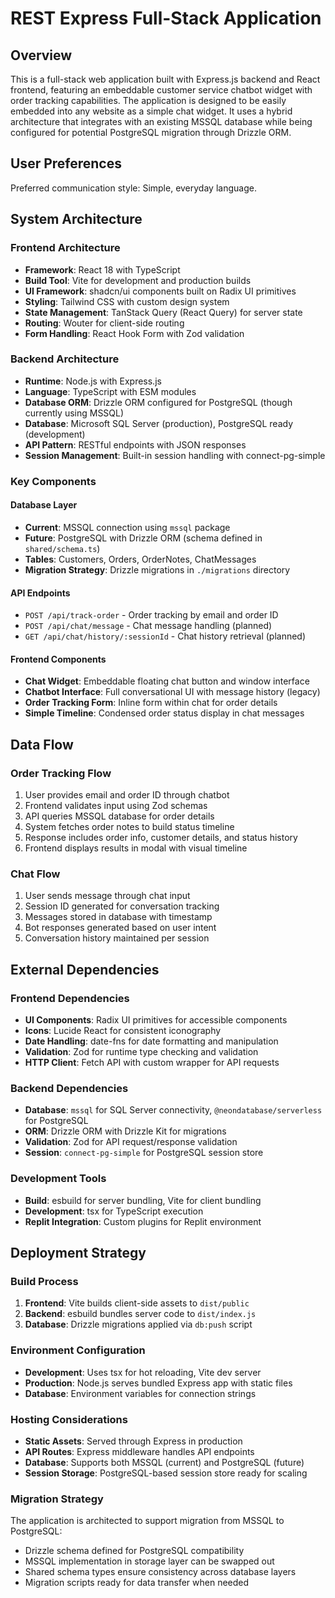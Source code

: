 # REST Express Full-Stack Application

## Overview

This is a full-stack web application built with Express.js backend and React frontend, featuring an embeddable customer service chatbot widget with order tracking capabilities. The application is designed to be easily embedded into any website as a simple chat widget. It uses a hybrid architecture that integrates with an existing MSSQL database while being configured for potential PostgreSQL migration through Drizzle ORM.

## User Preferences

Preferred communication style: Simple, everyday language.

## System Architecture

### Frontend Architecture
- **Framework**: React 18 with TypeScript
- **Build Tool**: Vite for development and production builds
- **UI Framework**: shadcn/ui components built on Radix UI primitives
- **Styling**: Tailwind CSS with custom design system
- **State Management**: TanStack Query (React Query) for server state
- **Routing**: Wouter for client-side routing
- **Form Handling**: React Hook Form with Zod validation

### Backend Architecture
- **Runtime**: Node.js with Express.js
- **Language**: TypeScript with ESM modules
- **Database ORM**: Drizzle ORM configured for PostgreSQL (though currently using MSSQL)
- **Database**: Microsoft SQL Server (production), PostgreSQL ready (development)
- **API Pattern**: RESTful endpoints with JSON responses
- **Session Management**: Built-in session handling with connect-pg-simple

### Key Components

#### Database Layer
- **Current**: MSSQL connection using `mssql` package
- **Future**: PostgreSQL with Drizzle ORM (schema defined in `shared/schema.ts`)
- **Tables**: Customers, Orders, OrderNotes, ChatMessages
- **Migration Strategy**: Drizzle migrations in `./migrations` directory

#### API Endpoints
- `POST /api/track-order` - Order tracking by email and order ID
- `POST /api/chat/message` - Chat message handling (planned)
- `GET /api/chat/history/:sessionId` - Chat history retrieval (planned)

#### Frontend Components
- **Chat Widget**: Embeddable floating chat button and window interface
- **Chatbot Interface**: Full conversational UI with message history (legacy)
- **Order Tracking Form**: Inline form within chat for order details
- **Simple Timeline**: Condensed order status display in chat messages

## Data Flow

### Order Tracking Flow
1. User provides email and order ID through chatbot
2. Frontend validates input using Zod schemas
3. API queries MSSQL database for order details
4. System fetches order notes to build status timeline
5. Response includes order info, customer details, and status history
6. Frontend displays results in modal with visual timeline

### Chat Flow
1. User sends message through chat input
2. Session ID generated for conversation tracking
3. Messages stored in database with timestamp
4. Bot responses generated based on user intent
5. Conversation history maintained per session

## External Dependencies

### Frontend Dependencies
- **UI Components**: Radix UI primitives for accessible components
- **Icons**: Lucide React for consistent iconography
- **Date Handling**: date-fns for date formatting and manipulation
- **Validation**: Zod for runtime type checking and validation
- **HTTP Client**: Fetch API with custom wrapper for API requests

### Backend Dependencies
- **Database**: `mssql` for SQL Server connectivity, `@neondatabase/serverless` for PostgreSQL
- **ORM**: Drizzle ORM with Drizzle Kit for migrations
- **Validation**: Zod for API request/response validation
- **Session**: `connect-pg-simple` for PostgreSQL session store

### Development Tools
- **Build**: esbuild for server bundling, Vite for client bundling
- **Development**: tsx for TypeScript execution
- **Replit Integration**: Custom plugins for Replit environment

## Deployment Strategy

### Build Process
1. **Frontend**: Vite builds client-side assets to `dist/public`
2. **Backend**: esbuild bundles server code to `dist/index.js`
3. **Database**: Drizzle migrations applied via `db:push` script

### Environment Configuration
- **Development**: Uses tsx for hot reloading, Vite dev server
- **Production**: Node.js serves bundled Express app with static files
- **Database**: Environment variables for connection strings

### Hosting Considerations
- **Static Assets**: Served through Express in production
- **API Routes**: Express middleware handles API endpoints
- **Database**: Supports both MSSQL (current) and PostgreSQL (future)
- **Session Storage**: PostgreSQL-based session store ready for scaling

### Migration Strategy
The application is architected to support migration from MSSQL to PostgreSQL:
- Drizzle schema defined for PostgreSQL compatibility
- MSSQL implementation in storage layer can be swapped out
- Shared schema types ensure consistency across database layers
- Migration scripts ready for data transfer when needed